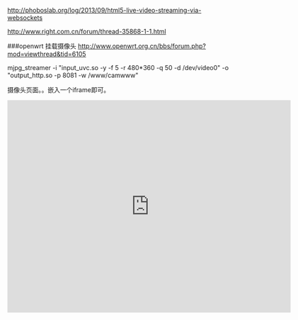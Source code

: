 http://phoboslab.org/log/2013/09/html5-live-video-streaming-via-websockets

http://www.right.com.cn/forum/thread-35868-1-1.html

###openwrt 挂载摄像头
http://www.openwrt.org.cn/bbs/forum.php?mod=viewthread&tid=6105

mjpg_streamer -i "input_uvc.so -y -f 5 -r 480*360 -q 50 -d /dev/video0" -o "output_http.so -p 8081 -w /www/camwww"

摄像头页面。。嵌入一个iframe即可。
<iframe xmlns="http://www.w3.org/1999/xhtml" align="middle" width="640" height="480" id="videoframe" scrolling="no" border="0" name="lantk" frameBorder="0" src="http://192.168.1.1:8081/javascript_simple.html"></iframe>
  
